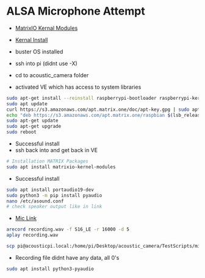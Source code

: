 # ALSA Microphone Attempt
- [MatrixIO Kernal Modules](https://github.com/matrix-io/matrixio-kernel-modules/blob/master/README.md#option-1-package-installation)
- [Kernal Install](https://github.com/matrix-io/matrixio-kernel-modules/blob/master/README.md#option-1-package-installation)
- buster OS installed

- ssh into pi (didnt use -X)
- cd to acoustic_camera folder
- activated VE which has access to system libraries

```zsh
sudo apt-get install --reinstall raspberrypi-bootloader raspberrypi-kernel
sudo apt update
curl https://s3.amazonaws.com/apt.matrix.one/doc/apt-key.gpg | sudo apt-key add -
echo "deb https://s3.amazonaws.com/apt.matrix.one/raspbian $(lsb_release -sc) main" | sudo tee /etc/apt/sources.list.d/matrixlabs.list
sudo apt-get update
sudo apt-get upgrade
sudo reboot
```
- Successful install
- ssh back into and get back in VE
```zsh
# Installation MATRIX Packages
sudo apt install matrixio-kernel-modules
```
- Successful install
```zsh
sudo apt install portaudio19-dev 
sudo python3 -m pip install pyaudio
nano /etc/asound.conf
# check speaker output like in link
```
- [Mic Link](https://matrix-io.github.io/matrix-documentation/matrix-voice/resources/microphone/)
```zsh
arecord recording.wav -f S16_LE -r 16000 -d 5
aplay recording.wav

scp pi@acousticpi.local:/home/pi/Desktop/acoustic_camera/TestScripts/mics/recording.wav /Users/KevMcK/Desktop
```
- Recording file didnt have any data, all 0's
```zsh
sudo apt install python3-pyaudio





```


